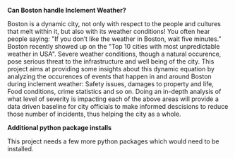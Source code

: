 
**Can Boston handle Inclement Weather?**

Boston is a dynamic city, not only with respect to the people and cultures that melt within it, but also with its weather conditions! You often hear people saying: "If you don’t like the weather in Boston, wait five minutes.” Boston recently showed up on the "Top 10 cities with most unpredictable weather in USA". Severe weather conditions, though a natural occurence, pose serious threat to the infrastructure and well being of the city. This project aims at providing some insights about this dynamic equation by analyzing the occurences of events that happen in and around Boston during inclement weather: Safety issues, damages to property and life, Food conditions, crime statistics and so on. Doing an in-depth analysis of what level of severity is impacting each of the above areas will provide a data driven baseline for city officials to make informed descisions to reduce those number of incidents, thus helping the city as a whole.

**Additional python package installs**

This project needs a few more python packages which would need to be installed.

